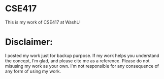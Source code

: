 # CSE417

This is my work of CSE417 at WashU

# Disclaimer:

I posted my work just for backup purpose. If my work helps you understand the concept, I'm glad, and please cite me as a reference. Please do not misusing my work as your own. I'm not responsible for any consequence of any form of using my work.
